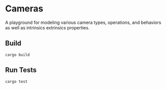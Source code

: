 # Cameras

A playground for modeling various camera types, operations, and behaviors as well as intrinsics extrinsics properties.

## Build
```
cargo build
```

## Run Tests
```
cargo test 
```
